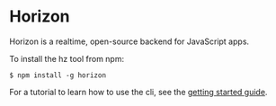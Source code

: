 # Horizon

Horizon is a realtime, open-source backend for JavaScript apps.


To install the hz tool from npm:

```
$ npm install -g horizon
```

For a tutorial to learn how to use the cli, see the [getting started guide](/GETTING-STARTED.md).

